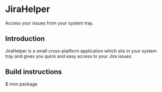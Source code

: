 JiraHelper
==========

Access your issues from your system tray.


Introduction
------------

JiraHelper is a small cross-platform application which sits in your system tray and gives you quick and easy access to your Jira issues.

Build instructions
------------------

$ mvn package
